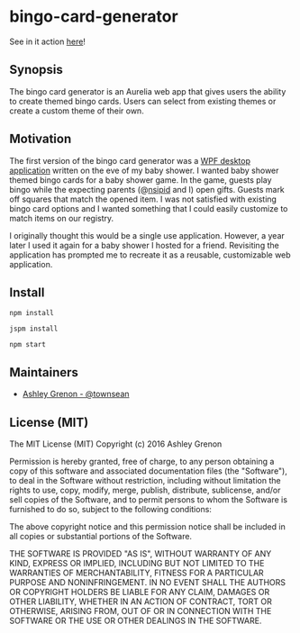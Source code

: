 # bingo-card-generator

See in it action [here](http://townsean.github.io/bingo-card-generator/)!

## Synopsis

The bingo card generator is an Aurelia web app that gives users the ability to create themed bingo cards.  Users can select from existing themes or create a custom theme of their own.  

## Motivation

The first version of the bingo card generator was a [WPF desktop application](https://github.com/townsean/wpf-bingo-card-generator) written on the eve of my baby shower.  I wanted baby shower themed bingo cards for a baby shower game.  In the game, guests play bingo while the expecting parents (@[nsipid](https://github.com/nsipid) and I) open gifts. Guests mark off squares that match the opened item. I was not satisfied with existing bingo card options and I wanted something that I could easily customize to match items on our registry.

I originally thought this would be a single use application. However, a year later I used it again for a baby shower I hosted for a friend.  Revisiting the application has prompted me to recreate it as a reusable, customizable web application.

## Install

```
npm install
```

```
jspm install
```

```
npm start
```

## Maintainers

* [Ashley Grenon - @townsean](https://github.com/townsean)

## License (MIT)

The MIT License (MIT)
Copyright (c) 2016 Ashley Grenon

Permission is hereby granted, free of charge, to any person obtaining a copy of this software and associated documentation files (the "Software"), to deal in the Software without restriction, including without limitation the rights to use, copy, modify, merge, publish, distribute, sublicense, and/or sell copies of the Software, and to permit persons to whom the Software is furnished to do so, subject to the following conditions:

The above copyright notice and this permission notice shall be included in all copies or substantial portions of the Software.

THE SOFTWARE IS PROVIDED "AS IS", WITHOUT WARRANTY OF ANY KIND, EXPRESS OR IMPLIED, INCLUDING BUT NOT LIMITED TO THE WARRANTIES OF MERCHANTABILITY, FITNESS FOR A PARTICULAR PURPOSE AND NONINFRINGEMENT. IN NO EVENT SHALL THE AUTHORS OR COPYRIGHT HOLDERS BE LIABLE FOR ANY CLAIM, DAMAGES OR OTHER LIABILITY, WHETHER IN AN ACTION OF CONTRACT, TORT OR OTHERWISE, ARISING FROM, OUT OF OR IN CONNECTION WITH THE SOFTWARE OR THE USE OR OTHER DEALINGS IN THE SOFTWARE.
